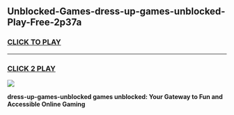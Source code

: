 
## Unblocked-Games-dress-up-games-unblocked-Play-Free-2p37a
<h3>
<a href="https://premium76.site?title=dress-up-games-unblocked&ref=09A">CLICK TO PLAY</a></h3>
<hr>

<h3>
<a href="https://premium76.site?title=dress-up-games-unblocked&ref=09A">CLICK 2 PLAY</a>
  
</h3>

<a href="https://premium76.site?title=dress-up-games-unblocked&ref=09A"><img src="https://clearcache.store/games.png"></a>


**dress-up-games-unblocked games unblocked: Your Gateway to Fun and Accessible Online Gaming**

